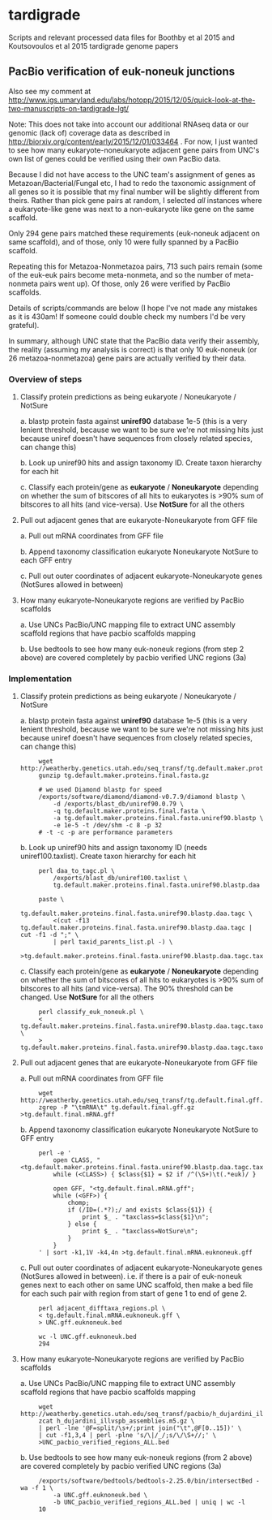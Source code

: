 # tardigrade
Scripts and relevant processed data files for  Boothby et al 2015 and Koutsovoulos et al 2015 tardigrade genome papers

## PacBio verification of euk-noneuk junctions

Also see my comment at http://www.igs.umaryland.edu/labs/hotopp/2015/12/05/quick-look-at-the-two-manuscripts-on-tardigrade-lgt/

Note: This does not take into account our additional RNAseq data or our genomic (lack of) coverage data as described in http://biorxiv.org/content/early/2015/12/01/033464 . For now, I just wanted to see how many eukaryote-noneukaryote adjacent gene pairs from UNC's own list of genes could be verified using their own PacBio data.

Because I did not have access to the UNC team's assignment of genes as Metazoan/Bacterial/Fungal etc, I had to redo the taxonomic assignment of all genes so it is possible that my final number will be slightly different from theirs. Rather than pick gene pairs at random, I selected *all* instances where a eukaryote-like gene was next to a non-eukaryote like gene on the same scaffold.

Only 294 gene pairs matched these requirements (euk-noneuk adjacent on same scaffold), and of those, only 10 were fully spanned by a PacBio scaffold.

Repeating this for Metazoa-Nonmetazoa pairs, 713 such pairs remain (some of the euk-euk pairs become meta-nonmeta, and so the number of meta-nonmeta pairs went up). Of those, only 26 were verified by PacBio scaffolds.

Details of scripts/commands are below (I hope I've not made any mistakes as it is 430am! If someone could double check my numbers I'd be very grateful).

In summary, although UNC state that the PacBio data verify their assembly, the reality (assuming my analysis is correct) is that only 10 euk-noneuk (or 26 metazoa-nonmetazoa) gene pairs are actually verified by their data.

### Overview of steps

1. Classify protein predictions as being eukaryote / Noneukaryote / NotSure

    a. blastp protein fasta against **uniref90** database 1e-5 (this is a very lenient threshold, because we want to be sure we're not missing hits just because uniref doesn't have sequences from closely related species, can change this)

    b. Look up uniref90 hits and assign taxonomy ID. Create taxon hierarchy for each hit

    c. Classify each protein/gene as **eukaryote** / **Noneukaryote** depending on whether the sum of bitscores of all hits to eukaryotes is >90% sum of bitscores to all hits (and vice-versa). Use **NotSure** for all the others

2. Pull out adjacent genes that are eukaryote-Noneukaryote from GFF file

    a. Pull out mRNA coordinates from GFF file

    b. Append taxonomy classification eukaryote Noneukaryote NotSure to each GFF entry

    c. Pull out outer coordinates of adjacent eukaryote-Noneukaryote genes (NotSures allowed in between)
    
3. How many eukaryote-Noneukaryote regions are verified by PacBio scaffolds

    a. Use UNCs PacBio/UNC mapping file to extract UNC assembly scaffold regions that have pacbio scaffolds mapping

    b. Use bedtools to see how many euk-noneuk regions (from step 2 above) are covered completely by pacbio verified UNC regions (3a)
    
### Implementation

1. Classify protein predictions as being eukaryote / Noneukaryote / NotSure

    a. blastp protein fasta against **uniref90** database 1e-5 (this is a very lenient threshold, because we want to be sure we're not missing hits just because uniref doesn't have sequences from closely related species, can change this)

            wget http://weatherby.genetics.utah.edu/seq_transf/tg.default.maker.proteins.final.fasta.gz
            gunzip tg.default.maker.proteins.final.fasta.gz
            
            # we used Diamond blastp for speed
            /exports/software/diamond/diamond-v0.7.9/diamond blastp \
                -d /exports/blast_db/uniref90.0.79 \
                -q tg.default.maker.proteins.final.fasta \
                -a tg.default.maker.proteins.final.fasta.uniref90.blastp \
                -e 1e-5 -t /dev/shm -c 8 -p 32
            # -t -c -p are performance parameters
    
    b. Look up uniref90 hits and assign taxonomy ID (needs uniref100.taxlist). Create taxon hierarchy for each hit
    
            perl daa_to_tagc.pl \
                /exports/blast_db/uniref100.taxlist \
                tg.default.maker.proteins.final.fasta.uniref90.blastp.daa
            
            paste \
                tg.default.maker.proteins.final.fasta.uniref90.blastp.daa.tagc \
                <(cut -f13 tg.default.maker.proteins.final.fasta.uniref90.blastp.daa.tagc | cut -f1 -d ";" \
                | perl taxid_parents_list.pl -) \
            >tg.default.maker.proteins.final.fasta.uniref90.blastp.daa.tagc.taxonhierarchy

                
    c. Classify each protein/gene as **eukaryote** / **Noneukaryote** depending on whether the sum of bitscores of all hits to eukaryotes is >90% sum of bitscores to all hits (and vice-versa). The 90% threshold can be changed. Use **NotSure** for all the others

            perl classify_euk_noneuk.pl \
            < tg.default.maker.proteins.final.fasta.uniref90.blastp.daa.tagc.taxonhierarchy \
            > tg.default.maker.proteins.final.fasta.uniref90.blastp.daa.tagc.taxonhierarchy.euknoneuk

2. Pull out adjacent genes that are eukaryote-Noneukaryote from GFF file

    a. Pull out mRNA coordinates from GFF file

            wget http://weatherby.genetics.utah.edu/seq_transf/tg.default.final.gff.gz
            zgrep -P "\tmRNA\t" tg.default.final.gff.gz >tg.default.final.mRNA.gff
    
    b. Append taxonomy classification eukaryote Noneukaryote NotSure to GFF entry
    
            perl -e '
                open CLASS, "<tg.default.maker.proteins.final.fasta.uniref90.blastp.daa.tagc.taxonhierarchy.classified";
                while (<CLASS>) { $class{$1} = $2 if /^(\S+)\t(.*euk)/ }
            
                open GFF, "<tg.default.final.mRNA.gff";
                while (<GFF>) {
                    chomp;
                    if (/ID=(.*?);/ and exists $class{$1}) {
                        print $_ . "taxclass=$class{$1}\n";
                    } else {
                        print $_ . "taxclass=NotSure\n";        
                    }
                }
            ' | sort -k1,1V -k4,4n >tg.default.final.mRNA.euknoneuk.gff
    
    c. Pull out outer coordinates of adjacent eukaryote-Noneukaryote genes (NotSures allowed in between). i.e. if there is a pair of euk-noneuk genes next to each other on same UNC scaffold, then make a bed file for each such pair with region from start of gene 1 to end of gene 2.

            perl adjacent_difftaxa_regions.pl \
            < tg.default.final.mRNA.euknoneuk.gff \
            > UNC.gff.euknoneuk.bed
            
            wc -l UNC.gff.euknoneuk.bed
            294
    
3. How many eukaryote-Noneukaryote regions are verified by PacBio scaffolds

    a. Use UNCs PacBio/UNC mapping file to extract UNC assembly scaffold regions that have pacbio scaffolds mapping
    
            wget http://weatherby.genetics.utah.edu/seq_transf/pacbio/h_dujardini_illvspb_assemblies.m5.gz
            zcat h_dujardini_illvspb_assemblies.m5.gz \
            | perl -lne '@F=split/\s+/;print join("\t",@F[0..15])' \
            | cut -f1,3,4 | perl -plne 's/\|/_/;s/\/\S+//;' \
            >UNC_pacbio_verified_regions_ALL.bed

    b. Use bedtools to see how many euk-noneuk regions (from 2 above) are covered completely by pacbio verified UNC regions (3a)

            /exports/software/bedtools/bedtools-2.25.0/bin/intersectBed -wa -f 1 \
                -a UNC.gff.euknoneuk.bed \
                -b UNC_pacbio_verified_regions_ALL.bed | uniq | wc -l
            10
